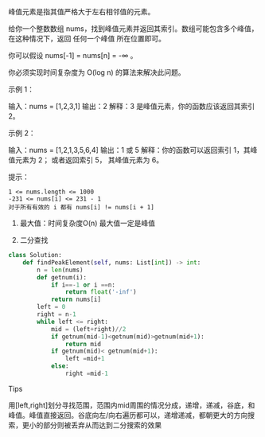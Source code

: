 峰值元素是指其值严格大于左右相邻值的元素。

给你一个整数数组 nums，找到峰值元素并返回其索引。数组可能包含多个峰值，在这种情况下，返回 任何一个峰值 所在位置即可。

你可以假设 nums[-1] = nums[n] = -∞ 。

你必须实现时间复杂度为 O(log n) 的算法来解决此问题。

 

示例 1：

输入：nums = [1,2,3,1]
输出：2
解释：3 是峰值元素，你的函数应该返回其索引 2。

示例 2：

输入：nums = [1,2,1,3,5,6,4]
输出：1 或 5 
解释：你的函数可以返回索引 1，其峰值元素为 2；
     或者返回索引 5， 其峰值元素为 6。

 

提示：

    1 <= nums.length <= 1000
    -231 <= nums[i] <= 231 - 1
    对于所有有效的 i 都有 nums[i] != nums[i + 1]



1. 最大值：时间复杂度O(n) 最大值一定是峰值



2. 二分查找

```python
class Solution:
    def findPeakElement(self, nums: List[int]) -> int:
        n = len(nums)
        def getnum(i):
            if i==-1 or i ==n:
                return float('-inf')
            return nums[i]
        left = 0 
        right = n-1
        while left <= right:
            mid = (left+right)//2
            if getnum(mid-1)<getnum(mid)>getnum(mid+1):
                return mid
            if getnum(mid)< getnum(mid+1):
                left =mid+1
            else:
                right =mid-1
```

Tips 

用[left,right]划分寻找范围，范围内mid周围的情况分成，递增，递减，谷底，和峰值。峰值直接返回。谷底向左/向右遍历都可以，递增递减，都朝更大的方向搜索，更小的部分则被丢弃从而达到二分搜索的效果